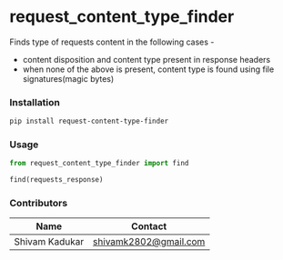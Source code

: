 # request_content_type_finder

Finds type of requests content in the following cases - 

- content disposition and content type present in response headers
- when none of the above is present, content type is found using file signatures(magic bytes)

### Installation
```bash
pip install request-content-type-finder
```

### Usage
```python
from request_content_type_finder import find
```

```python
find(requests_response)
```

### Contributors

| Name         | Contact             |
|--------------|---------------------|
|Shivam Kadukar|shivamk2802@gmail.com|


